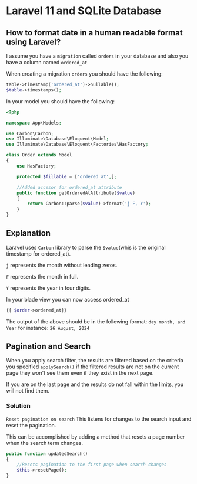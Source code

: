 # Laravel 11 and SQLite Database

## How to format date in a human readable format using Laravel?

I assume you have a `migration` called `orders` in your database and also you have a column named `ordered_at`

When creating a migration `orders` you should have the following:

```php
table->timestamp('ordered_at')->nullable();
$table->timestamps();
```
In your model you should have the following:

```php
<?php

namespace App\Models;

use Carbon\Carbon;
use Illuminate\Database\Eloquent\Model;
use Illuminate\Database\Eloquent\Factories\HasFactory;

class Order extends Model
{
    use HasFactory;

    protected $fillable = ['ordered_at',];

    //Added accesor for ordered_at attribute
    public function getOrderedAtAttribute($value)
    {
        return Carbon::parse($value)->format('j F, Y');
    } 
}
```
## Explanation
Laravel uses `Carbon` library to parse the `$value`(whis is the original timestamp for ordered_at).

`j` represents the month without leading zeros.

`F` represents the month in full.

`Y` represents the year in four digits.

In your blade view you can now access ordered_at

```php
{{ $order->ordered_at}}
```
The output of the above should be in the following format:
`day month, and Year` for instance: `26 August, 2024`


## Pagination and Search
When you apply search filter, the results are filtered based on the criteria you specified
`applySearch()` if the filtered results are not on the current page they won't see them even
if they exist in the next page.

If you are on the last page and the results do not fall within the limits, you will not find them.

### Solution
`Reset pagination on search` This listens for changes to the search input and reset the pagination.

This can be accomplished by adding a method that resets a page number when the search term changes.

```php
public function updatedSearch()
{
    //Resets pagination to the first page when search changes
    $this->resetPage();
}
```